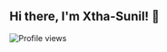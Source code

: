 ## Hi there, I'm Xtha-Sunil! 👋  
![Profile views](https://komarev.com/ghpvc/?username=Xtha-Sunil&color=red)
<!--
[![committers.top badge](https://user-badge.committers.top/nepal/Xtha-Sunil.svg)](https://user-badge.committers.top/nepal/Xtha-Sunil)
### 🚀 About Me
- 💻 Tech enthusiast with a passion for backend development.
- 🧩 Puzzle solver and automation lover.
- 🧠 I can solve a 10x10 Rubik's cube!
- 🎃 October, my birth month.
- 🧑‍🔧 My curiosity drives me to explore, build, and optimize systems.

---

### 🛡️ Badges
[![Holopin badges](https://holopin.me/xthasunil)](https://holopin.io/@xthasunil)

---

### 🔥 LeetCode Stats  
![LeetCode Stats](https://leetcard.jacoblin.cool/xtha-sunil?theme=dark&font=source_code_pro)

---

### 📊 GitHub Stats  
![GitHub Stats](https://github-readme-stats.vercel.app/api?username=Xtha-Sunil&show_icons=true&theme=radical)

---

### 🔥 Streak  
![GitHub Streak](https://github-readme-streak-stats.herokuapp.com/?user=Xtha-Sunil&theme=dark)

---

### 🌐 Connect with Me  
[![LinkedIn](https://img.shields.io/badge/LinkedIn-Sunil_Shrestha-blue?style=flat&logo=linkedin)](https://www.linkedin.com/in/sunil-shrestha-6b0768245?utm_source=share&utm_campaign=share_via&utm_content=profile&utm_medium=android_app)  
[![Facebook](https://img.shields.io/badge/Facebook-Sunil_Xtha-blue?style=flat&logo=facebook)](https://www.facebook.com/sunil.xtha.311)
-->
